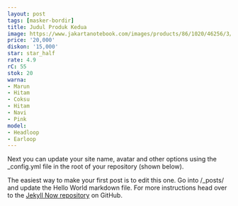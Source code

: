 ```yaml
---
layout: post
tags: [masker-bordir]
title: Judul Produk Kedua
image: https://www.jakartanotebook.com/images/products/86/1020/46256/3/anhui-masker-anti-polusi-virus-corona-kn95-1-pcs-sy9600-white-28.jpg
price: '20,000'
diskon: '15,000'
star: star_half
rate: 4.9
rC: 55
stok: 20
warna:
- Marun
- Hitam
- Coksu
- Hitam
- Navi
- Pink
model:
- Headloop
- Earloop
---
```


Next you can update your site name, avatar and other options using the _config.yml file in the root of your repository (shown below).



The easiest way to make your first post is to edit this one. Go into /_posts/ and update the Hello World markdown file. For more instructions head over to the [Jekyll Now repository](https://github.com/barryclark/jekyll-now) on GitHub.
